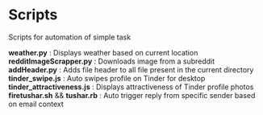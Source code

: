 # Scripts
Scripts for automation of simple task

**weather.py** : Displays weather based on current location  
**redditImageScrapper.py** : Downloads image from a subreddit  
**addHeader.py** : Adds file header  to all file present in the current directory   
**tinder_swipe.js** : Auto swipes profile on Tinder for desktop   
**tinder_attractiveness.js** : Displays attractiveness of Tinder profile photos   
**firetushar.sh** && **tushar.rb** : Auto trigger reply from specific sender based on email context   
